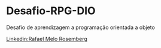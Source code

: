 # Desafio-RPG-DIO
Desafio de aprendizagem a programação orientada a objeto

[Linkedin:Rafael Melo Rosemberg](https://www.linkedin.com/in/rafael-melo-020201198/)

